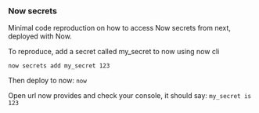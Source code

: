 ### Now secrets ###
Minimal code reproduction on how to access Now secrets from next, deployed with Now.

To reproduce, add a secret called my_secret to now using now cli
```
now secrets add my_secret 123
```
Then deploy to now: `now`

Open url now provides and check your console, it should say: `my_secret is 123`
